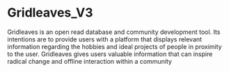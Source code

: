 # Gridleaves_V3
Gridleaves is an open read database and community development tool. Its intentions are to provide users with a platform that displays relevant information regarding the hobbies and ideal projects of people in proximity to the user. Gridleaves gives users valuable information that can inspire radical change and offline interaction within a community
